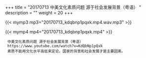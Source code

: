 +++
title = "20170713  中美文化素质问题 源于社会发展背景（粤语） "
description = ""
weight = 20
+++

{{< mymp3 mp3="20170713_kdqbnp1pqxk.mp4.wav.mp3" >}}

{{< mymp4 mp4="20170713_kdqbnp1pqxk.mp4" >}}

     中美文化素质问题 源于社会发展背景（粤语） 
     https://www.youtube.com/watch?v=KdQbNp1pQxk 
     素质不能用文化水平高低来定论。国家的背景和社会发展才是主要因素。 
